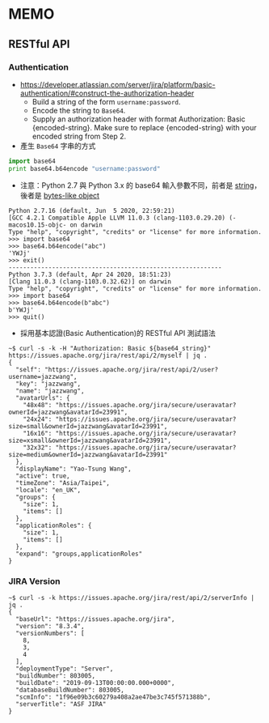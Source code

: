 # MEMO

## RESTful API

### Authentication

- https://developer.atlassian.com/server/jira/platform/basic-authentication/#construct-the-authorization-header
    - Build a string of the form `username:password`.
    - Encode the string to `Base64`.
    - Supply an authorization header with format Authorization: Basic {encoded-string}. Make sure to replace {encoded-string} with your encoded string from Step 2.
- 產生 `Base64` 字串的方式
```python
import base64
print base64.b64encode "username:password"
```
  - 注意：Python 2.7 與 Python 3.x 的 base64 輸入參數不同，前者是 [string](https://docs.python.org/2/library/base64.html)，後者是 [bytes-like object](https://docs.python.org/3/library/base64.html)
```
Python 2.7.16 (default, Jun  5 2020, 22:59:21)
[GCC 4.2.1 Compatible Apple LLVM 11.0.3 (clang-1103.0.29.20) (-macos10.15-objc- on darwin
Type "help", "copyright", "credits" or "license" for more information.
>>> import base64
>>> base64.b64encode("abc")
'YWJj'
>>> exit()
-----------------------------------------------------------
Python 3.7.3 (default, Apr 24 2020, 18:51:23)
[Clang 11.0.3 (clang-1103.0.32.62)] on darwin
Type "help", "copyright", "credits" or "license" for more information.
>>> import base64
>>> base64.b64encode(b"abc")
b'YWJj'
>>> quit()
```
- 採用基本認證(Basic Authentication)的 RESTful API 測試語法
```
~$ curl -s -k -H "Authorization: Basic ${base64_string}" https://issues.apache.org/jira/rest/api/2/myself | jq .
{
  "self": "https://issues.apache.org/jira/rest/api/2/user?username=jazzwang",
  "key": "jazzwang",
  "name": "jazzwang",
  "avatarUrls": {
    "48x48": "https://issues.apache.org/jira/secure/useravatar?ownerId=jazzwang&avatarId=23991",
    "24x24": "https://issues.apache.org/jira/secure/useravatar?size=small&ownerId=jazzwang&avatarId=23991",
    "16x16": "https://issues.apache.org/jira/secure/useravatar?size=xsmall&ownerId=jazzwang&avatarId=23991",
    "32x32": "https://issues.apache.org/jira/secure/useravatar?size=medium&ownerId=jazzwang&avatarId=23991"
  },
  "displayName": "Yao-Tsung Wang",
  "active": true,
  "timeZone": "Asia/Taipei",
  "locale": "en_UK",
  "groups": {
    "size": 1,
    "items": []
  },
  "applicationRoles": {
    "size": 1,
    "items": []
  },
  "expand": "groups,applicationRoles"
}
```

### JIRA Version

```
~$ curl -s -k https://issues.apache.org/jira/rest/api/2/serverInfo | jq .
{
  "baseUrl": "https://issues.apache.org/jira",
  "version": "8.3.4",
  "versionNumbers": [
    8,
    3,
    4
  ],
  "deploymentType": "Server",
  "buildNumber": 803005,
  "buildDate": "2019-09-13T00:00:00.000+0000",
  "databaseBuildNumber": 803005,
  "scmInfo": "1f96e09b3c60279a408a2ae47be3c745f571388b",
  "serverTitle": "ASF JIRA"
}
```

###

